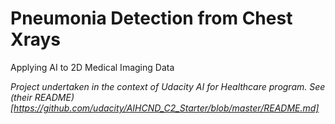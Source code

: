 # Pneumonia Detection from Chest Xrays
Applying AI to 2D Medical Imaging Data

*Project undertaken in the context of Udacity AI for Healthcare program. See (their README)[https://github.com/udacity/AIHCND_C2_Starter/blob/master/README.md]*

